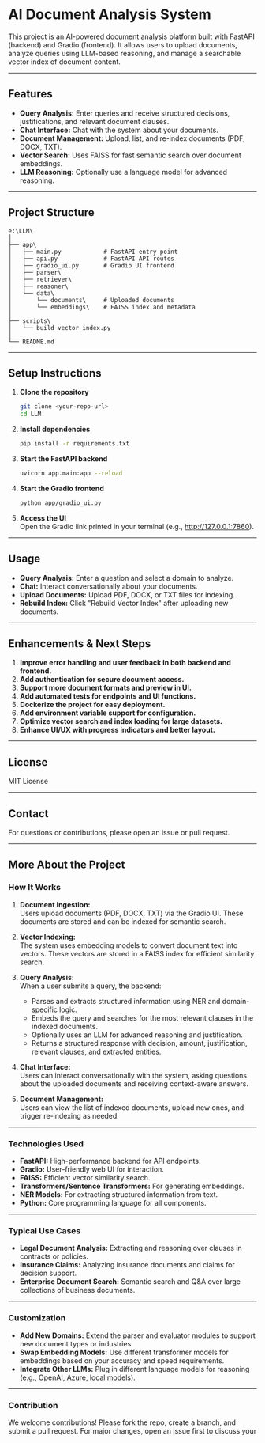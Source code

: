 # AI Document Analysis System

This project is an AI-powered document analysis platform built with FastAPI (backend) and Gradio (frontend). It allows users to upload documents, analyze queries using LLM-based reasoning, and manage a searchable vector index of document content.

---

## Features

- **Query Analysis:** Enter queries and receive structured decisions, justifications, and relevant document clauses.
- **Chat Interface:** Chat with the system about your documents.
- **Document Management:** Upload, list, and re-index documents (PDF, DOCX, TXT).
- **Vector Search:** Uses FAISS for fast semantic search over document embeddings.
- **LLM Reasoning:** Optionally use a language model for advanced reasoning.

---

## Project Structure

```
e:\LLM\
│
├── app\
│   ├── main.py            # FastAPI entry point
│   ├── api.py             # FastAPI API routes
│   ├── gradio_ui.py       # Gradio UI frontend
│   ├── parser\
│   ├── retriever\
│   ├── reasoner\
│   └── data\
│       └── documents\     # Uploaded documents
│       └── embeddings\    # FAISS index and metadata
│
├── scripts\
│   └── build_vector_index.py
│
└── README.md
```

---

## Setup Instructions

1. **Clone the repository**  
   ```bash
   git clone <your-repo-url>
   cd LLM
   ```

2. **Install dependencies**  
   ```bash
   pip install -r requirements.txt
   ```

3. **Start the FastAPI backend**  
   ```bash
   uvicorn app.main:app --reload
   ```

4. **Start the Gradio frontend**  
   ```bash
   python app/gradio_ui.py
   ```

5. **Access the UI**  
   Open the Gradio link printed in your terminal (e.g., http://127.0.0.1:7860).

---

## Usage

- **Query Analysis:** Enter a question and select a domain to analyze.
- **Chat:** Interact conversationally about your documents.
- **Upload Documents:** Upload PDF, DOCX, or TXT files for indexing.
- **Rebuild Index:** Click "Rebuild Vector Index" after uploading new documents.

---

## Enhancements & Next Steps

1. **Improve error handling and user feedback in both backend and frontend.**
2. **Add authentication for secure document access.**
3. **Support more document formats and preview in UI.**
4. **Add automated tests for endpoints and UI functions.**
5. **Dockerize the project for easy deployment.**
6. **Add environment variable support for configuration.**
7. **Optimize vector search and index loading for large datasets.**
8. **Enhance UI/UX with progress indicators and better layout.**

---

## License

MIT License

---

## Contact

For questions or contributions, please open an issue or pull request.

---

## More About the Project

### How It Works

1. **Document Ingestion:**  
   Users upload documents (PDF, DOCX, TXT) via the Gradio UI. These documents are stored and can be indexed for semantic search.

2. **Vector Indexing:**  
   The system uses embedding models to convert document text into vectors. These vectors are stored in a FAISS index for efficient similarity search.

3. **Query Analysis:**  
   When a user submits a query, the backend:
   - Parses and extracts structured information using NER and domain-specific logic.
   - Embeds the query and searches for the most relevant clauses in the indexed documents.
   - Optionally uses an LLM for advanced reasoning and justification.
   - Returns a structured response with decision, amount, justification, relevant clauses, and extracted entities.

4. **Chat Interface:**  
   Users can interact conversationally with the system, asking questions about the uploaded documents and receiving context-aware answers.

5. **Document Management:**  
   Users can view the list of indexed documents, upload new ones, and trigger re-indexing as needed.

---

### Technologies Used

- **FastAPI:** High-performance backend for API endpoints.
- **Gradio:** User-friendly web UI for interaction.
- **FAISS:** Efficient vector similarity search.
- **Transformers/Sentence Transformers:** For generating embeddings.
- **NER Models:** For extracting structured information from text.
- **Python:** Core programming language for all components.

---

### Typical Use Cases

- **Legal Document Analysis:** Extracting and reasoning over clauses in contracts or policies.
- **Insurance Claims:** Analyzing insurance documents and claims for decision support.
- **Enterprise Document Search:** Semantic search and Q&A over large collections of business documents.

---

### Customization

- **Add New Domains:** Extend the parser and evaluator modules to support new document types or industries.
- **Swap Embedding Models:** Use different transformer models for embeddings based on your accuracy and speed requirements.
- **Integrate Other LLMs:** Plug in different language models for reasoning (e.g., OpenAI, Azure, local models).

---

### Contribution

We welcome contributions! Please fork the repo, create a branch, and submit a pull request. For major changes, open an issue first to discuss your
